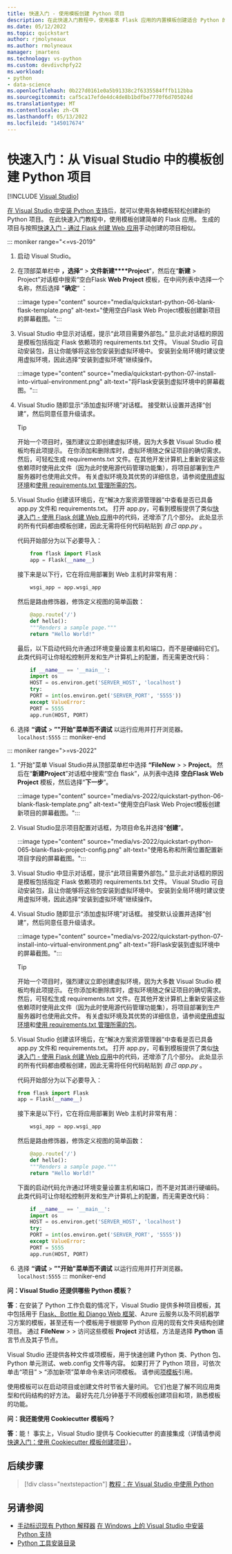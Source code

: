 ```yaml
---
title: 快速入门 - 使用模板创建 Python 项目
description: 在此快速入门教程中，使用基本 Flask 应用的内置模板创建适合 Python 的 Visual Studio 项目。
ms.date: 05/12/2022
ms.topic: quickstart
author: rjmolyneaux
ms.author: rmolyneaux
manager: jmartens
ms.technology: vs-python
ms.custom: devdivchpfy22
ms.workload:
- python
- data-science
ms.openlocfilehash: 0b227d0161e0a5b91338c2f6335584fffb112bba
ms.sourcegitcommit: caf5ca17efde4dc4de8b1bdfbe7770f6d705024d
ms.translationtype: MT
ms.contentlocale: zh-CN
ms.lasthandoff: 05/13/2022
ms.locfileid: "145017674"
---
```

# <a name="quickstart-create-a-python-project-from-a-template-in-visual-studio"></a>快速入门：从 Visual Studio 中的模板创建 Python 项目

 [!INCLUDE [Visual Studio](~/includes/applies-to-version/vs-windows-only.md)]

[在 Visual Studio 中安装 Python 支持](installing-python-support-in-visual-studio.md)后，就可以使用各种模板轻松创建新的 Python 项目。 在此快速入门教程中，使用模板创建简单的 Flask 应用。 生成的项目与按照[快速入门 - 通过 Flask 创建 Web 应用](../ide/quickstart-python.md)手动创建的项目相似。

::: moniker range="<=vs-2019"

1. 启动 Visual Studio。
1. 在顶部菜单栏中 **，选择“** > **文件新建****Project**”，然后在“**新建** > Project”对话框中搜索“空白Flask **Web Project** 模板，在中间列表中选择一个名称，然后选择 **”确定**“ ：

    :::image type="content" source="media/quickstart-python-06-blank-flask-template.png" alt-text="使用空白Flask Web Project模板创建新项目的屏幕截图。":::

1. Visual Studio 中显示对话框，提示“此项目需要外部包。” 显示此对话框的原因是模板包括指定 Flask 依赖项的 requirements.txt 文件。 Visual Studio 可自动安装包，且让你能够将这些包安装到虚拟环境中。 安装到全局环境时建议使用虚拟环境，因此选择“安装到虚拟环境”继续操作。

    :::image type="content" source="media/quickstart-python-07-install-into-virtual-environment.png" alt-text="将Flask安装到虚拟环境中的屏幕截图。":::

1. Visual Studio 随即显示“添加虚拟环境”对话框。 接受默认设置并选择“创建”，然后同意任意升级请求。

     > [!Tip]
     > 开始一个项目时，强烈建议立即创建虚拟环境，因为大多数 Visual Studio 模板均有此项提示。 在你添加和删除库时，虚拟环境随之保证项目的确切需求。 然后，可轻松生成 requirements.txt 文件。在其他开发计算机上重新安装这些依赖项时使用此文件（因为此时使用源代码管理功能集），将项目部署到生产服务器时也使用此文件。 有关虚拟环境及其优势的详细信息，请参阅[使用虚拟环境](../python/selecting-a-python-environment-for-a-project.md#use-virtual-environments)和[使用 requirements.txt 管理所需的包](../python/managing-required-packages-with-requirements-txt.md)。

1. Visual Studio 创建该环境后，在“解决方案资源管理器”中查看是否已具备 app.py 文件和 requirements.txt。 打开 app.py，可看到模板提供了类似[快速入门 - 使用 Flask 创建 Web 应用](../ide/quickstart-python.md)中的代码，还增添了几个部分。 此处显示的所有代码都由模板创建，因此无需将任何代码粘贴到 *自己 app.py* 。

    代码开始部分为以下必要导入：

    ```python
        from flask import Flask
        app = Flask(__name__)
    ```

    接下来是以下行，它在将应用部署到 Web 主机时非常有用：

    ```python
        wsgi_app = app.wsgi_app
    ```

    然后是路由修饰器，修饰定义视图的简单函数：

    ```python
        @app.route('/')
        def hello():
        """Renders a sample page."""
        return "Hello World!"
    ```

    最后，以下启动代码允许通过环境变量设置主机和端口，而不是硬编码它们。 此类代码可让你轻松控制开发和生产计算机上的配置，而无需更改代码：

    ```python
        if __name__ == '__main__':
        import os
        HOST = os.environ.get('SERVER_HOST', 'localhost')
        try:
        PORT = int(os.environ.get('SERVER_PORT', '5555'))
        except ValueError:
        PORT = 5555
        app.run(HOST, PORT)
    ```

1. 选择 **“调试** > **”"开始"菜单而不调试** 以运行应用并打开浏览器。`localhost:5555`
::: moniker-end

::: moniker range=">=vs-2022"

1. "开始"菜单 Visual Studio并从顶部菜单栏中选择 **“FileNew** >  >  **Project**。 然后在“**新建Project**”对话框中搜索“空白 flask”，从列表中选择 **空白Flask Web Project** 模板，然后选择“**下一步**”。  

     :::image type="content" source="media/vs-2022/quickstart-python-06-blank-flask-template.png" alt-text="使用空白Flask Web Project模板创建新项目的屏幕截图。":::

1. Visual Studio显示项目配置对话框，为项目命名并选择“**创建**”。

     :::image type="content" source="media/vs-2022/quickstart-python-065-blank-flask-project-config.png" alt-text="使用名称和所需位置配置新项目字段的屏幕截图。":::

1. Visual Studio 中显示对话框，提示“此项目需要外部包。” 显示此对话框的原因是模板包括指定 Flask 依赖项的 requirements.txt 文件。 Visual Studio 可自动安装包，且让你能够将这些包安装到虚拟环境中。 安装到全局环境时建议使用虚拟环境，因此选择“安装到虚拟环境”继续操作。

1. Visual Studio 随即显示“添加虚拟环境”对话框。 接受默认设置并选择“创建”，然后同意任意升级请求。

     :::image type="content" source="media/vs-2022/quickstart-python-07-install-into-virtual-environment.png" alt-text="将Flask安装到虚拟环境中的屏幕截图。":::

     > [!Tip]
     > 开始一个项目时，强烈建议立即创建虚拟环境，因为大多数 Visual Studio 模板均有此项提示。 在你添加和删除库时，虚拟环境随之保证项目的确切需求。 然后，可轻松生成 requirements.txt 文件。在其他开发计算机上重新安装这些依赖项时使用此文件（因为此时使用源代码管理功能集），将项目部署到生产服务器时也使用此文件。 有关虚拟环境及其优势的详细信息，请参阅[使用虚拟环境](../python/selecting-a-python-environment-for-a-project.md#use-virtual-environments)和[使用 requirements.txt 管理所需的包](../python/managing-required-packages-with-requirements-txt.md)。

1. Visual Studio 创建该环境后，在“解决方案资源管理器”中查看是否已具备 app.py 文件和 requirements.txt。 打开 app.py，可看到模板提供了类似[快速入门 - 使用 Flask 创建 Web 应用](../ide/quickstart-python.md)中的代码，还增添了几个部分。 此处显示的所有代码都由模板创建，因此无需将任何代码粘贴到 *自己 app.py* 。

    代码开始部分为以下必要导入：

    ```python
    from flask import Flask
    app = Flask(__name__)
    ```

    接下来是以下行，它在将应用部署到 Web 主机时非常有用：

    ```python
        wsgi_app = app.wsgi_app
    ```

    然后是路由修饰器，修饰定义视图的简单函数：

    ```python
        @app.route('/')
        def hello():
        """Renders a sample page."""
        return "Hello World!"
    ```

    下面的启动代码允许通过环境变量设置主机和端口，而不是对其进行硬编码。 此类代码可让你轻松控制开发和生产计算机上的配置，而无需更改代码：

    ```python
        if __name__ == '__main__':
        import os
        HOST = os.environ.get('SERVER_HOST', 'localhost')
        try:
        PORT = int(os.environ.get('SERVER_PORT', '5555'))
        except ValueError:
        PORT = 5555
        app.run(HOST, PORT)
    ```

1. 选择 **“调试** > **”"开始"菜单而不调试** 以运行应用并打开浏览器。`localhost:5555`
::: moniker-end

**问：Visual Studio 还提供哪些 Python 模板？**

**答**：在安装了 Python 工作负载的情况下，Visual Studio 提供多种项目模板，其中包括用于 [Flask、Bottle 和 Django Web 框架](../python/python-web-application-project-templates.md)、Azure 云服务以及不同机器学习方案的模板，甚至还有一个模板用于根据带 Python 应用的现有文件夹结构创建项目。 通过 **FileNew** >  >  访问这些模板 **Project** 对话框，方法是选择 **Python** 语言节点及其子节点。

Visual Studio 还提供各种文件或项模板，用于快速创建 Python 类、Python 包、Python 单元测试、web.config 文件等内容。 如果打开了 Python 项目，可依次单击“项目” > “添加新项”菜单命令来访问项模板。 请参阅[项模板](python-item-templates.md)引用。

使用模板可以在启动项目或创建文件时节省大量时间。 它们也是了解不同应用类型和代码结构的好方法。 最好先花几分钟基于不同模板创建项目和项，熟悉模板的功能。

**问：我还能使用 Cookiecutter 模板吗？**

**答**：能！ 事实上，Visual Studio 提供与 Cookiecutter 的直接集成（详情请参阅[快速入门：使用 Cookiecutter 模板创建项目](../python/quickstart-04-python-in-visual-studio-project-from-cookiecutter.md)）。

## <a name="next-steps"></a>后续步骤

> [!div class="nextstepaction"]
> [教程：在 Visual Studio 中使用 Python](tutorial-working-with-python-in-visual-studio-step-01-create-project.md)

## <a name="see-also"></a>另请参阅

- [手动标识现有 Python 解释器](managing-python-environments-in-visual-studio.md#manually-identify-an-existing-environment)
[在 Windows 上的 Visual Studio 中安装 Python 支持](installing-python-support-in-visual-studio.md#how-to-install-python-support-in-visual-studio-on-windows)
- [Python 工具安装目录](installing-python-support-in-visual-studio.md#install-locations)
